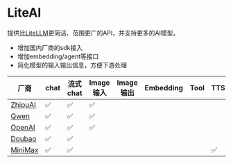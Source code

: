 # LiteAI

提供比[LiteLLM](https://github.com/BerriAI/litellm)更简洁、范围更广的API，并支持更多的AI模型。

- 增加国内厂商的sdk接入
- 增加embedding/agent等接口
- 简化模型的输入输出信息，方便下游处理

| 厂商                                                                                     | chat | 流式chat | Image输入 | Image输出 | Embedding | Tool | TTS |
| ---------------------------------------------------------------------------------------- | ---- | -------- | --------- | --------- | --------- | ---- | --- |
| [ZhipuAI](https://open.bigmodel.cn/dev/api#glm-4)                                           | ✅   | ✅       | ✅        |           |           |      |     |
| [Qwen](https://help.aliyun.com/zh/dashscope/qwen-api-details)                               | ✅   | ✅       | ✅        |           |           |      |     |
| [OpenAI](https://platform.openai.com/docs/guides/chat-completions)                          | ✅   | ✅       | ✅        |           |           |      |     |
| [Doubao](https://www.volcengine.com/docs/82379/1263482)                                     | ✅   | ✅       |           |           |           |      |     |
| [MiniMax](https://platform.minimaxi.com/document/Announcement?key=66701c5e1d57f38758d58180) | ✅   | ✅       |           |           |           |      | ✅  |

